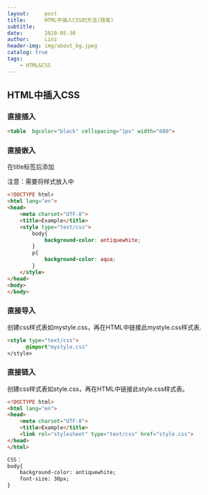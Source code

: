 ```yaml
---
layout:     post
title:      HTML中插入CSS的方法(随笔)
subtitle:   
date:       2020-05-30
author:     Linz
header-img: img/about_bg.jpeg
catalog: true
tags:
    - HTML&CSS
---
```


## HTML中插入CSS

### 直接插入

```html
<table  bgcolor="black" cellspacing="1px" width="600">
```

### 直接嵌入

在title标签后添加<style type="text/css"></style>

注意：需要将样式放入<head></head>中

```html
<!DOCTYPE html>
<html lang="en">
<head>
    <meta charset="UTF-8">
    <title>Example</title>
    <style type="text/css">
        body{
            background-color: antiquewhite;
        }
        p{
            background-color: aqua;
        }
    </style>
</head>
<body>
</body>
```

### 直接导入

创建css样式表如mystyle.css，再在HTML中链接此mystyle.css样式表.

``` html
<style type="text/css">
      @import"mystyle.css"
</style>

```

### 直接链入

创建css样式表如style.css，再在HTML中链接此style.css样式表。

<link rel="stylesheet" type="text/css" href="style.css">

``` html
<!DOCTYPE html>
<html lang="en">
<head>
    <meta charset="UTF-8">
    <title>Example</title>
    <link rel="stylesheet" type="text/css" href="style.css">
</head>
</html>

CSS：
body{
    background-color: antiquewhite;
    font-size: 30px;
}
```
